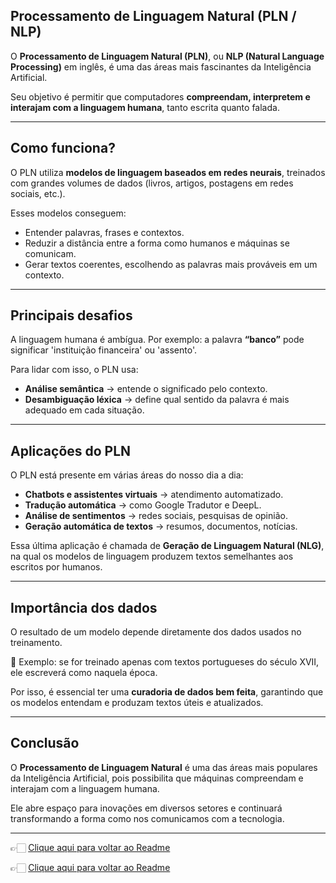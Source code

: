 ## Processamento de Linguagem Natural (PLN / NLP)

O **Processamento de Linguagem Natural (PLN)**, ou **NLP (Natural Language Processing)** em inglês, é uma das áreas mais fascinantes 
da Inteligência Artificial.  

Seu objetivo é permitir que computadores **compreendam, interpretem e interajam com a linguagem humana**, tanto escrita quanto falada.  

---

## Como funciona?

O PLN utiliza **modelos de linguagem baseados em redes neurais**, treinados com grandes volumes de dados (livros, artigos, postagens 
em redes sociais, etc.).  

Esses modelos conseguem:  
- Entender palavras, frases e contextos.  
- Reduzir a distância entre a forma como humanos e máquinas se comunicam.  
- Gerar textos coerentes, escolhendo as palavras mais prováveis em um contexto.  

---

## Principais desafios

A linguagem humana é ambígua. Por exemplo: a palavra **“banco”** pode significar 'instituição financeira' ou 'assento'.  

Para lidar com isso, o PLN usa:  
- **Análise semântica** → entende o significado pelo contexto.  
- **Desambiguação léxica** → define qual sentido da palavra é mais adequado em cada situação.  

---

## Aplicações do PLN

O PLN está presente em várias áreas do nosso dia a dia:  
- **Chatbots e assistentes virtuais** → atendimento automatizado.  
- **Tradução automática** → como Google Tradutor e DeepL.  
- **Análise de sentimentos** → redes sociais, pesquisas de opinião.  
- **Geração automática de textos** → resumos, documentos, notícias.  

Essa última aplicação é chamada de **Geração de Linguagem Natural (NLG)**, na qual os modelos de linguagem produzem textos semelhantes 
aos escritos por humanos.  

---

## Importância dos dados

O resultado de um modelo depende diretamente dos dados usados no treinamento.  

📌 Exemplo: se for treinado apenas com textos portugueses do século XVII, ele escreverá como naquela época.  

Por isso, é essencial ter uma **curadoria de dados bem feita**, garantindo que os modelos entendam e produzam textos úteis e atualizados.  

---

## Conclusão

O **Processamento de Linguagem Natural** é uma das áreas mais populares da Inteligência Artificial, pois possibilita que máquinas 
compreendam e interajam com a linguagem humana.  

Ele abre espaço para inovações em diversos setores e continuará transformando a forma como nos comunicamos com a tecnologia.  

---

👉🏻 [Clique aqui para voltar ao Readme](https://github.com/DrikaDev/Estudando-AWS-Fundamentos-de-IA-Generativa-com-Bedrock/blob/main/README.md)

👉🏻 [Clique aqui para voltar ao Readme](https://github.com/DrikaDev/Estudando-AWS-Fundamentos-de-IA-Generativa-com-Bedrock/blob/main/README.md)
